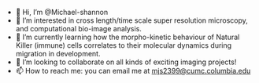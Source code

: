 - 👋 Hi, I’m @Michael-shannon
- 👀 I’m interested in cross length/time scale super resolution microscopy, and computational bio-image analysis.
- 🌱 I’m currently learning how the morpho-kinetic behaviour of Natural Killer (immune) cells correlates to their molecular dynamics during migration in development.
- 💞️ I’m looking to collaborate on all kinds of exciting imaging projects!
- 📫 How to reach me: you can email me at mjs2399@cumc.columbia.edu

<!---

✨ 2023 ✨  Check out the repos here for...

✨ ✨ ✨ 1) click and go optical flow analysis adapted from Ivan Rey-Suarez and Arpita Upadhyaya (full paper link in repo description).✨ ✨ ✨  
 
I used it to track actin and other proteins in migrating NK cells.
 
✨ ✨ ✨ 2) localization microscopy multi-blinking correction software (DDC) from Christopher H. Bohrer, adapted to work on the AWS cloud.✨ ✨ ✨ 

I use it currently for STORM data correction, to count molecules in protein clusters/organizing centres.

✨ ✨ ✨ 3) my own project "cell PLasticity Analysis TOol" or cellPLATO - a morpho-kinetic cell behaviour analysis software for a wide range of data inputs.

I am actively developing it, and am currently testing its capability to discern heterogeneous populations of NK cells that change their behaviours on different time
and length scales depending on their subtype and signal source.

--->
